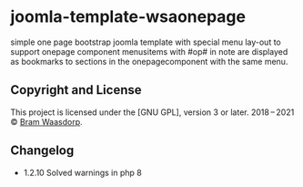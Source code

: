 # joomla-template-wsaonepage
simple one page bootstrap joomla template
with special menu lay-out to support onepage component
menusitems with #op# in note are displayed as bookmarks to sections in the onepagecomponent with the same menu.
## Copyright and License

This project is licensed under the [GNU GPL], version 3 or later.
2018&thinsp;&ndash;&thinsp;2021 &copy; [Bram Waasdorp](http://www.waasdorpsoekhan.nl).

## Changelog
* 1.2.10 Solved warnings in php 8